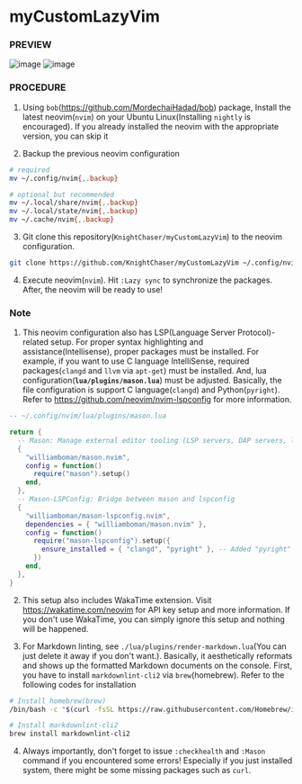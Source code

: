 # myCustomLazyVim

### PREVIEW

![image](https://github.com/user-attachments/assets/4a16a324-c71a-4608-a66e-33264dc039c9)
![image](https://github.com/user-attachments/assets/2d555526-3c1f-40cd-ae8b-e33d5f7863e7)

### PROCEDURE

1. Using `bob`(<https://github.com/MordechaiHadad/bob>) package, Install the latest neovim(`nvim`) on your Ubuntu Linux(Installing `nightly` is encouraged).
   If you already installed the neovim with the appropriate version, you can skip it

2. Backup the previous neovim configuration

```bash
# required
mv ~/.config/nvim{,.backup}

# optional but recommended
mv ~/.local/share/nvim{,.backup}
mv ~/.local/state/nvim{,.backup}
mv ~/.cache/nvim{,.backup}
```

3. Git clone this repository(`KnightChaser/myCustomLazyVim`) to the neovim configuration.

```bash
git clone https://github.com/KnightChaser/myCustomLazyVim ~/.config/nvim
```

4. Execute neovim(`nvim`). Hit `:Lazy sync` to synchronize the packages. After, the neovim will be ready to use!

### Note

1. This neovim configuration also has LSP(Language Server Protocol)-related setup.
   For proper syntax highlighting and assistance(Intellisense), proper packages must be installed.
   For example, if you want to use C language IntelliSense, required packages(`clangd` and `llvm` via `apt-get`) must be installed.
   And, lua configuration(**`lua/plugins/mason.lua`**) must be adjusted. Basically, the file configuration is support C language(`clangd`) and Python(`pyright`).
   Refer to <https://github.com/neovim/nvim-lspconfig> for more information.

```lua
-- ~/.config/nvim/lua/plugins/mason.lua

return {
  -- Mason: Manage external editor tooling (LSP servers, DAP servers, linters, and formatters)
  {
    "williamboman/mason.nvim",
    config = function()
      require("mason").setup()
    end,
  },
  -- Mason-LSPConfig: Bridge between mason and lspconfig
  {
    "williamboman/mason-lspconfig.nvim",
    dependencies = { "williamboman/mason.nvim" },
    config = function()
      require("mason-lspconfig").setup({
        ensure_installed = { "clangd", "pyright" }, -- Added "pyright" here
      })
    end,
  },
}
```

2. This setup also includes WakaTime extension. Visit <https://wakatime.com/neovim> for API key setup and more information.
    If you don't use WakaTime, you can simply ignore this setup and nothing will be happened.

3. For Markdown linting, see `./lua/plugins/render-markdown.lua`(You can just delete it away if you don't want.). Basically, it aesthetically reformats and shows up the formatted Markdown documents on the console. First, you have to install `markdownlint-cli2` via `brew`(homebrew). Refer to the following codes for installation

```bash
# Install homebrew(brew)
/bin/bash -c "$(curl -fsSL https://raw.githubusercontent.com/Homebrew/install/HEAD/install.sh)"

# Install markdownlint-cli2
brew install markdownlint-cli2
```
4. Always importantly, don't forget to issue `:checkhealth` and `:Mason` command if you encountered some errors! Especially if you just installed system, there might be some missing packages such as `curl`.
